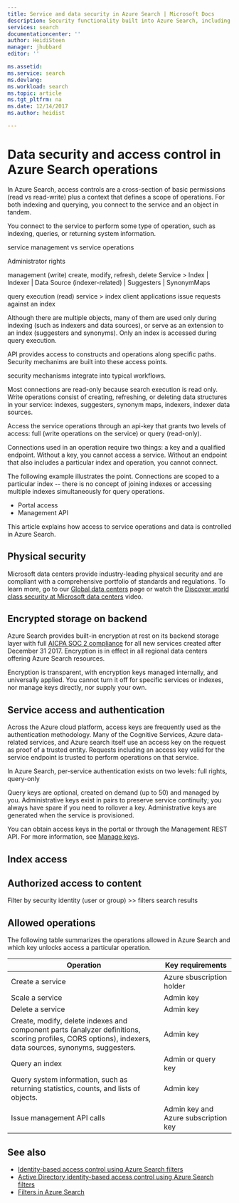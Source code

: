 ```yaml
---
title: Service and data security in Azure Search | Microsoft Docs
description: Security functionality built into Azure Search, including SOC 2 compliance, encryption, authentication, and identity access using user and group security identifiers in Azure Search filters.
services: search
documentationcenter: ''
author: HeidiSteen
manager: jhubbard
editor: ''

ms.assetid: 
ms.service: search
ms.devlang: 
ms.workload: search
ms.topic: article
ms.tgt_pltfrm: na
ms.date: 12/14/2017
ms.author: heidist

---
```

# Data security and access control in Azure Search operations

In Azure Search, access controls are a cross-section of basic permissions (read vs read-write) plus a context that defines a scope of operations. For both indexing and querying, you connect to the service and an object in tandem.

You connect to the service to perform some type of operation, such as indexing, queries, or returning system information. 

service management vs service operations 

Administrator rights


management (write)
create, modify, refresh, delete
Service > Index | Indexer | Data Source (indexer-related) | Suggesters | SynonymMaps


query execution (read)
service > index 
client applications issue requests against an index

Although there are multiple objects, many of them are used only during indexing (such as indexers and data sources), or serve as an extension to an index (suggesters and synonyms). Only an index is accessed during query execution.

API provides access to constructs and operations along specific paths. Security mechanims are built into these access points.

security mechanisms integrate into typical workflows.


Most connections are read-only because search execution is read only.
Write operations consist of creating, refreshing, or deleting data structures in your service: indexes, suggesters, synonym maps, indexers, indexer data sources.

Access the service operations through an api-key that grants two levels of access: full (write operations on the service) or query (read-only).

Connections used in an operation require two things: a key and a qualified endpoint. Without a key, you cannot access a service. Without an endpoint that also includes a particular index and operation, you cannot connect.

The following example illustrates the point. Connections are scoped to a particular index -- there is no concept of joining indexes or accessing multiple indexes simultaneously for query operations.

+ Portal access
+ Management API

This article explains how access to service operations and data is controlled in Azure Search.

## Physical security

Microsoft data centers provide industry-leading physical security and are compliant with a comprehensive portfolio of standards and regulations. To learn more, go to our [Global data centers](https://www.microsoft.com/cloud-platform/global-datacenters) page or watch the [Discover world class security at Microsoft data centers](https://www.youtube.com/watch?v=r1cyTL8JqRg) video.

## Encrypted storage on backend

Azure Search provides built-in encryption at rest on its backend storage layer with full [AICPA SOC 2 compliance](https://www.aicpa.org/interestareas/frc/assuranceadvisoryservices/aicpasoc2report.html) for all new services created after December 31 2017. Encryption is in effect in all regional data centers offering Azure Search resources.

Encryption is transparent, with encryption keys managed internally, and universally applied. You cannot turn it off for specific services or indexes, nor manage keys directly, nor supply your own.

## Service access and authentication

Across the Azure cloud platform, access keys are frequently used as the authentication methodology. Many of the Cognitive Services, Azure data-related services, and Azure search itself use an access key on the request as proof of a trusted entity. Requests including an access key valid for the service endpoint is trusted to perform operations on that service.

In Azure Search, per-service authentication exists on two levels: full rights, query-only 

Query keys are optional, created on demand (up to 50) and managed by you. Administrative keys exist in pairs to preserve service continuity; you always have spare if you need to rollover a key. Administrative keys are generated when the service is provisioned. 
 
<screenshot>

You can obtain access keys in the portal or through the Management REST API. For more information, see [Manage keys](search-manage.md#manage-api-keys).

## Index access



## Authorized access to content

Filter by security identity (user or group) >> filters search results


## Allowed operations

The following table summarizes the operations allowed in Azure Search and which key unlocks access a particular operation.

| Operation | Key requirements |
|-----------|-------------------------|
| Create a service | Azure sbuscription holder |
| Scale a service | Admin key |
| Delete a service | Admin key|
| Create, modify, delete indexes and component parts (analyzer definitions, scoring profiles, CORS options), indexers, data sources, synonyms, suggesters. | Admin key |
| Query an index | Admin or query key |
| Query system information, such as returning statistics, counts, and lists of objects. | Admin key |
| Issue management API calls | Admin key and Azure subscription key |


## See also

+ [Identity-based access control using Azure Search filters](search-security-trimming-for-azure-search.md)
+ [Active Directory identity-based access control using Azure Search filters](search-security-trimming-for-azure-search-with-aad.md)
+ [Filters in Azure Search](search-filters.md)